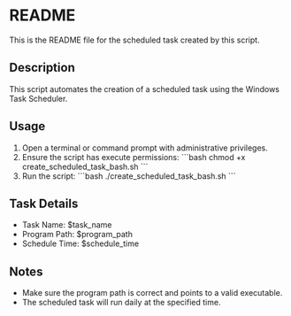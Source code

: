 # README

This is the README file for the scheduled task created by this script.

## Description

This script automates the creation of a scheduled task using the Windows Task Scheduler.

## Usage

1. Open a terminal or command prompt with administrative privileges.
2. Ensure the script has execute permissions:
   \`\`\`bash
   chmod +x create_scheduled_task_bash.sh
   \`\`\`
3. Run the script:
   \`\`\`bash
   ./create_scheduled_task_bash.sh
   \`\`\`

## Task Details

- Task Name: $task_name
- Program Path: $program_path
- Schedule Time: $schedule_time

## Notes

- Make sure the program path is correct and points to a valid executable.
- The scheduled task will run daily at the specified time.